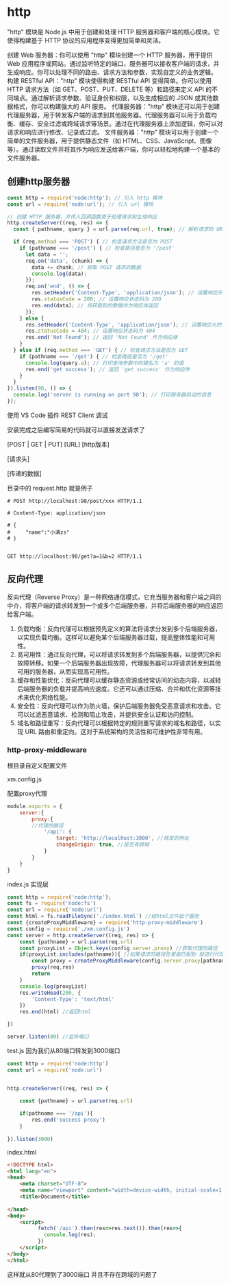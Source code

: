 # http

"http" 模块是 Node.js 中用于创建和处理 HTTP 服务器和客户端的核心模块。它使得构建基于 HTTP 协议的应用程序变得更加简单和灵活。

创建 Web 服务器：你可以使用 "http" 模块创建一个 HTTP 服务器，用于提供 Web 应用程序或网站。通过监听特定的端口，服务器可以接收客户端的请求，并生成响应。你可以处理不同的路由、请求方法和参数，实现自定义的业务逻辑。
构建 RESTful API："http" 模块使得构建 RESTful API 变得简单。你可以使用 HTTP 请求方法（如 GET、POST、PUT、DELETE 等）和路径来定义 API 的不同端点。通过解析请求参数、验证身份和权限，以及生成相应的 JSON 或其他数据格式，你可以构建强大的 API 服务。
代理服务器："http" 模块还可以用于创建代理服务器，用于转发客户端的请求到其他服务器。代理服务器可以用于负载均衡、缓存、安全过滤或跨域请求等场景。通过在代理服务器上添加逻辑，你可以对请求和响应进行修改、记录或过滤。
文件服务器："http" 模块可以用于创建一个简单的文件服务器，用于提供静态文件（如 HTML、CSS、JavaScript、图像等）。通过读取文件并将其作为响应发送给客户端，你可以轻松地构建一个基本的文件服务器。

## 创建http服务器

```js
const http = require('node:http'); // 引入 http 模块
const url = require('node:url'); // 引入 url 模块

// 创建 HTTP 服务器，并传入回调函数用于处理请求和生成响应
http.createServer((req, res) => {
  const { pathname, query } = url.parse(req.url, true); // 解析请求的 URL，获取路径和查询参数

  if (req.method === 'POST') { // 检查请求方法是否为 POST
    if (pathname === '/post') { // 检查路径是否为 '/post'
      let data = '';
      req.on('data', (chunk) => {
        data += chunk; // 获取 POST 请求的数据
        console.log(data);
      });
      req.on('end', () => {
        res.setHeader('Content-Type', 'application/json'); // 设置响应头的 Content-Type 为 'application/json'
        res.statusCode = 200; // 设置响应状态码为 200
        res.end(data); // 将获取到的数据作为响应体返回
      });
    } else {
      res.setHeader('Content-Type', 'application/json'); // 设置响应头的 Content-Type 为 'application/json'
      res.statusCode = 404; // 设置响应状态码为 404
      res.end('Not Found'); // 返回 'Not Found' 作为响应体
    }
  } else if (req.method === 'GET') { // 检查请求方法是否为 GET
    if (pathname === '/get') { // 检查路径是否为 '/get'
      console.log(query.a); // 打印查询参数中的键名为 'a' 的值
      res.end('get success'); // 返回 'get success' 作为响应体
    }
  }
}).listen(98, () => {
  console.log('server is running on port 98'); // 打印服务器启动的信息
});
```

使用 VS Code 插件 REST Client 调试


安装完成之后编写简易的代码就可以直接发送请求了

[POST | GET | PUT] [URL] [http版本]

[请求头]

[传递的数据]


目录中的 request.http 就是例子

```
# POST http://localhost:98/post/xxx HTTP/1.1

# Content-Type: application/json

# {
#     "name":"小满zs"
# }


GET http://localhost:98/get?a=1&b=2 HTTP/1.1

```

## 反向代理

反向代理（Reverse Proxy）是一种网络通信模式，它充当服务器和客户端之间的中介，将客户端的请求转发到一个或多个后端服务器，并将后端服务器的响应返回给客户端。

1. 负载均衡：反向代理可以根据预先定义的算法将请求分发到多个后端服务器，以实现负载均衡。这样可以避免某个后端服务器过载，提高整体性能和可用性。
2. 高可用性：通过反向代理，可以将请求转发到多个后端服务器，以提供冗余和故障转移。如果一个后端服务器出现故障，代理服务器可以将请求转发到其他可用的服务器，从而实现高可用性。
3. 缓存和性能优化：反向代理可以缓存静态资源或经常访问的动态内容，以减轻后端服务器的负载并提高响应速度。它还可以通过压缩、合并和优化资源等技术来优化网络性能。
4. 安全性：反向代理可以作为防火墙，保护后端服务器免受恶意请求和攻击。它可以过滤恶意请求、检测和阻止攻击，并提供安全认证和访问控制。
5. 域名和路径重写：反向代理可以根据特定的规则重写请求的域名和路径，以实现 URL 路由和重定向。这对于系统架构的灵活性和可维护性非常有用。

### http-proxy-middleware

根目录自定义配置文件

xm.config.js

配置proxy代理

```js
module.exports = {
    server:{
        proxy:{
        //代理的路径
            '/api': {
                target: 'http://localhost:3000', //转发的地址
                changeOrigin: true, //是否有跨域
            }
        }
    }
}
```

index.js 实现层

```js
const http = require('node:http');
const fs = require('node:fs')
const url = require('node:url')
const html = fs.readFileSync('./index.html') //给html文件起个服务
const {createProxyMiddleware} = require('http-proxy-middleware')
const config = require('./xm.config.js')
const server = http.createServer((req, res) => {
    const {pathname} = url.parse(req.url)
    const proxyList = Object.keys(config.server.proxy) //获取代理的路径
    if(proxyList.includes(pathname)){ //如果请求的路径在里面匹配到 就进行代理
        const proxy = createProxyMiddleware(config.server.proxy[pathname]) //代理
        proxy(req,res)
        return
    }
    console.log(proxyList)
    res.writeHead(200, {
        'Content-Type': 'text/html'
    })
    res.end(html) //返回html

})

server.listen(80) //监听端口
```

test.js 因为我们从80端口转发到3000端口

```js
const http = require('node:http')
const url = require('node:url')


http.createServer((req, res) => {
 
    const {pathname} = url.parse(req.url)

    if(pathname === '/api'){
        res.end('success proxy')
    }
    
}).listen(3000)
```

index.html

```html
<!DOCTYPE html>
<html lang="en">
<head>
    <meta charset="UTF-8">
    <meta name="viewport" content="width=device-width, initial-scale=1.0">
    <title>Document</title>
    
</head>
<body>
    <script>
          fetch('/api').then(res=>res.text()).then(res=>{
            console.log(res);
          })
    </script>
</body>
</html>
```

这样就从80代理到了3000端口 并且不存在跨域的问题了